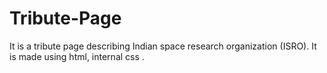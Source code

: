 # Tribute-Page
It is a tribute page describing Indian space research organization (ISRO). It is made using html, internal css .

